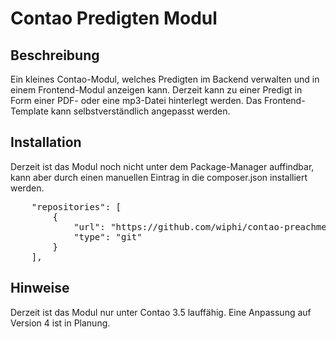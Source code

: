 # Contao Predigten Modul
## Beschreibung

Ein kleines Contao-Modul, welches Predigten im Backend verwalten und in einem Frontend-Modul anzeigen kann.
Derzeit kann zu einer Predigt in Form einer PDF- oder eine mp3-Datei hinterlegt werden. Das Frontend-Template kann selbstverständlich angepasst werden.

## Installation

Derzeit ist das Modul noch nicht unter dem Package-Manager auffindbar, kann aber durch einen manuellen Eintrag in die composer.json installiert werden.

<pre>
    "repositories": [
        {
            "url": "https://github.com/wiphi/contao-preachments.git",
            "type": "git"
        }
    ],
</pre>

## Hinweise

Derzeit ist das Modul nur unter Contao 3.5 lauffähig. Eine Anpassung auf Version 4 ist in Planung.

##
